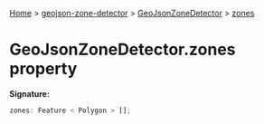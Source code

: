 [Home](./index) &gt; [geojson-zone-detector](./geojson-zone-detector.md) &gt; [GeoJsonZoneDetector](./geojson-zone-detector.geojsonzonedetector.md) &gt; [zones](./geojson-zone-detector.geojsonzonedetector.zones.md)

# GeoJsonZoneDetector.zones property

**Signature:**

```javascript
zones: Feature < Polygon > [];
```
